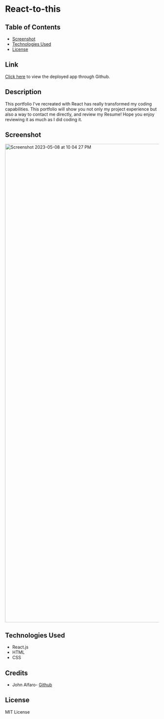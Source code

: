 # React-to-this

## Table of Contents

* [Screenshot](#screenshot)
* [Technologies Used](#technologies-used)
* [License](#license)

## Link  

[Click here](https://text-edit-this.herokuapp.com/) to view the deployed app through Github.   

## Description  

This portfolio I've recreated with React has really transformed my coding capabilities. This portfolio will show you not only my project experience but also a way to contact me directly, and review my Resume! Hope you enjoy reviewing it as much as I did coding it.

## Screenshot  

<img width="1561" alt="Screenshot 2023-05-08 at 10 04 27 PM" src="https://user-images.githubusercontent.com/118412985/236983509-050e3a6e-7be3-438c-999b-b7c099341afd.png">


## Technologies Used    

* React.js
* HTML
* CSS


## Credits

* John Alfaro- [Github](https://github.com/jdalfaro4) 

## License

MIT License